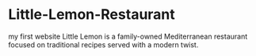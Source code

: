 # Little-Lemon-Restaurant
my first website
Little Lemon is a family-owned Mediterranean restaurant focused on traditional recipes served with a modern twist.
